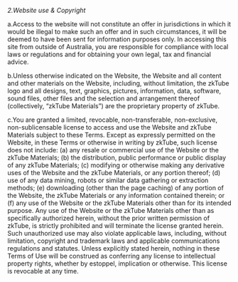 *2.Website use & Copyright*

a.Access to the website will not constitute an offer in jurisdictions in which it would
be illegal to make such an offer and in such circumstances, it will be deemed to have
been sent for information purposes only. In accessing this site from outside of Australia,
you are responsible for compliance with local laws or regulations and for obtaining your
own legal, tax and financial advice.

b.Unless otherwise indicated on the Website, the Website and all content and other materials
on the Website, including, without limitation, the zkTube logo and all designs, text, graphics,
pictures, information, data, software, sound files, other files and the selection and arrangement
thereof (collectively, “zkTube Materials”) are the proprietary property of zkTube.

c.You are granted a limited, revocable, non-transferable, non-exclusive, non-sublicensable
license to access and use the Website and zkTube Materials subject to these Terms. Except
as expressly permitted on the Website, in these Terms or otherwise in writing by zkTube, such
license does not include: (a) any resale or commercial use of the Website or the zkTube Materials;
(b) the distribution, public performance or public display of any zkTube Materials; (c) modifying or
otherwise making any derivative uses of the Website and the zkTube Materials, or any portion thereof; 
(d) use of any data mining, robots or similar data gathering or extraction methods; (e) downloading
(other than the page caching) of any portion of the Website, the zkTube Materials or any information
contained therein; or (f) any use of the Website or the zkTube Materials other than for its intended purpose.
Any use of the Website or the zkTube Materials other than as specifically authorized herein, without the prior
written permission of zkTube, is strictly prohibited and will terminate the license granted herein. Such
unauthorized use may also violate applicable laws, including, without limitation, copyright and trademark
laws and applicable communications regulations and statutes. Unless explicitly stated herein, nothing in
these Terms of Use will be construed as conferring any license to intellectual property rights, whether
by estoppel, implication or otherwise. This license is revocable at any time.

